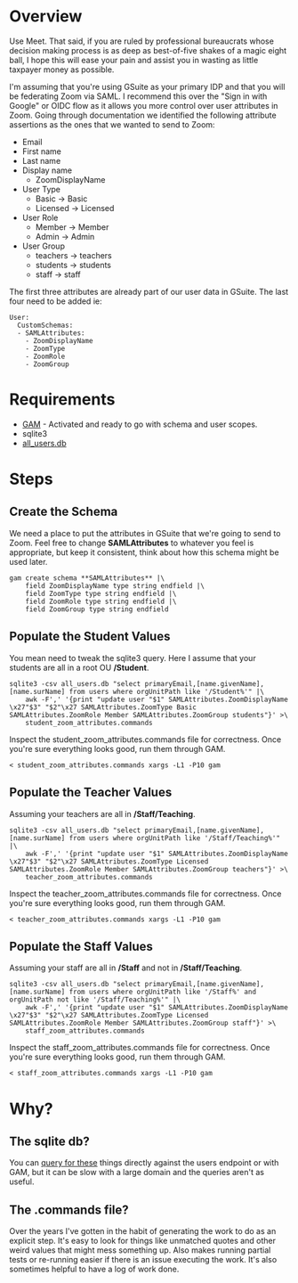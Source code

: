 # Overview

Use Meet. That said, if you are ruled by professional bureaucrats whose
decision making process is as deep as best-of-five shakes of a magic eight
ball, I hope this will ease your pain and assist you in wasting as little
taxpayer money as possible.

I'm assuming that you're using GSuite as your primary IDP and that you will be
federating Zoom via SAML. I recommend this over the "Sign in with Google" or
OIDC flow as it allows you more control over user attributes in Zoom. Going
through documentation we identified the following attribute assertions as the
ones that we wanted to send to Zoom:
* Email
* First name
* Last name
* Display name  
  * ZoomDisplayName
* User Type  
  * Basic -> Basic
  * Licensed -> Licensed
* User Role  
  * Member -> Member
  * Admin -> Admin
* User Group  
  * teachers -> teachers
  * students -> students
  * staff -> staff

The first three attributes are already part of our user data in GSuite. The
last four need to be added ie:
```
User:
  CustomSchemas:
  - SAMLAttributes:
    - ZoomDisplayName
    - ZoomType
    - ZoomRole
    - ZoomGroup
```

# Requirements

* [GAM](https://github.com/jay0lee/GAM/wiki) - Activated and ready to go with schema and user scopes.
* sqlite3
* [all_users.db](https://github.com/NicBuihner/work-tools/tree/master/GSuite/Users)

# Steps

## Create the Schema
We need a place to put the attributes in GSuite that we're going to send to
Zoom. Feel free to change **SAMLAttributes** to whatever you feel is
appropriate, but keep it consistent, think about how this schema might be used
later.
```
gam create schema **SAMLAttributes** |\
    field ZoomDisplayName type string endfield |\
    field ZoomType type string endfield |\
    field ZoomRole type string endfield |\
    field ZoomGroup type string endfield
```

## Populate the Student Values
You mean need to tweak the sqlite3 query. Here I assume that your students are all in a root OU **/Student**.
```
sqlite3 -csv all_users.db "select primaryEmail,[name.givenName],[name.surName] from users where orgUnitPath like '/Student%'" |\
    awk -F',' '{print "update user "$1" SAMLAttributes.ZoomDisplayName \x27"$3" "$2"\x27 SAMLAttributes.ZoomType Basic SAMLAttributes.ZoomRole Member SAMLAttributes.ZoomGroup students"}' >\
    student_zoom_attributes.commands
```
Inspect the student_zoom_attributes.commands file for correctness. Once you're sure everything looks good, run them through GAM.
```
< student_zoom_attributes.commands xargs -L1 -P10 gam
```

## Populate the Teacher Values
Assuming your teachers are all in **/Staff/Teaching**.
```
sqlite3 -csv all_users.db "select primaryEmail,[name.givenName],[name.surName] from users where orgUnitPath like '/Staff/Teaching%'" |\
    awk -F',' '{print "update user "$1" SAMLAttributes.ZoomDisplayName \x27"$3" "$2"\x27 SAMLAttributes.ZoomType Licensed SAMLAttributes.ZoomRole Member SAMLAttributes.ZoomGroup teachers"}' >\
    teacher_zoom_attributes.commands
```
Inspect the teacher_zoom_attributes.commands file for correctness. Once you're sure everything looks good, run them through GAM.
```
< teacher_zoom_attributes.commands xargs -L1 -P10 gam
```

## Populate the Staff Values
Assuming your staff are all in **/Staff** and not in **/Staff/Teaching**.
```
sqlite3 -csv all_users.db "select primaryEmail,[name.givenName],[name.surName] from users where orgUnitPath like '/Staff%' and orgUnitPath not like '/Staff/Teaching%'" |\
    awk -F',' '{print "update user "$1" SAMLAttributes.ZoomDisplayName \x27"$3" "$2"\x27 SAMLAttributes.ZoomType Licensed SAMLAttributes.ZoomRole Member SAMLAttributes.ZoomGroup staff"}' >\
    staff_zoom_attributes.commands
```
Inspect the staff_zoom_attributes.commands file for correctness. Once you're sure everything looks good, run them through GAM.
```
< staff_zoom_attributes.commands xargs -L1 -P10 gam
```

# Why?
## The sqlite db?
You can [query for
these](https://developers.google.com/admin-sdk/directory/v1/guides/search-users)
things directly against the users endpoint or with GAM, but it can be slow with
a large domain and the queries aren't as useful.

## The .commands file?
Over the years I've gotten in the habit of generating the work to do as an
explicit step. It's easy to look for things like unmatched quotes and other
weird values that might mess something up. Also makes running partial tests or
re-running easier if there is an issue executing the work. It's also sometimes
helpful to have a log of work done.
